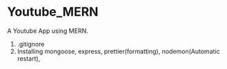 # Youtube_MERN
A Youtube App using MERN.
1. .gitignore 
2. Installing mongoose, express, prettier(formatting), nodemon(Automatic restart), 